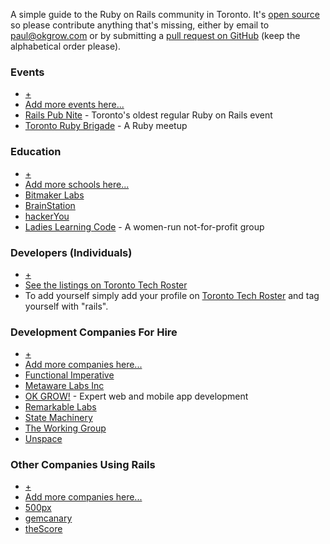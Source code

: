 A simple guide to the Ruby on Rails community in Toronto. It's [open
source](https://github.com/okgrow/railstoronto.com) so please contribute
anything that's missing, either by email to [paul@okgrow.com](paul@okgrow.com)
or by submitting a [pull request on
GitHub](https://github.com/okgrow/railstoronto.com) (keep the alphabetical
order please).

### Events

* [+](https://github.com/okgrow/railstoronto.com)
* [Add more events here...](https://github.com/okgrow/railstoronto.com)
* [Rails Pub Nite](https://unspace.ca/events/) - Toronto's oldest regular Ruby on Rails event
* [Toronto Ruby Brigade](http://www.meetup.com/torontoruby/) - A Ruby meetup

### Education

* [+](https://github.com/okgrow/railstoronto.com)
* [Add more schools here...](https://github.com/okgrow/railstoronto.com)
* [Bitmaker Labs](http://bitmakerlabs.com/)
* [BrainStation](http://brainstation.it/)
* [hackerYou](http://hackeryou.com/)
* [Ladies Learning Code](http://ladieslearningcode.com/) - A women-run not-for-profit group

### Developers (Individuals)

* [+](https://github.com/okgrow/railstoronto.com)
* [See the listings on Toronto Tech Roster](http://www.techroster.to/people?utf8=%E2%9C%93&q=%5Brails%5D) 
* To add yourself simply add your profile on [Toronto Tech
Roster](http://www.techroster.to/) and tag yourself with "rails".

### Development Companies For Hire

* [+](https://github.com/okgrow/railstoronto.com)
* [Add more companies here...](https://github.com/okgrow/railstoronto.com)
* [Functional Imperative](http://functionalimperative.com)
* [Metaware Labs Inc](http://metawarelabs.com)
* [OK GROW!](http://okgrow.com) - Expert web and mobile app development
* [Remarkable Labs](http://www.remarkablelabs.com/)
* [State Machinery](http://state.io)
* [The Working Group](http://www.theworkinggroup.ca/)
* [Unspace](https://unspace.ca/)

### Other Companies Using Rails

* [+](https://github.com/okgrow/railstoronto.com)
* [Add more companies here...](https://github.com/okgrow/railstoronto.com)
* [500px](http://500px.com)
* [gemcanary](https://gemcanary.com/)
* [theScore](http://beta.thescore.com)
